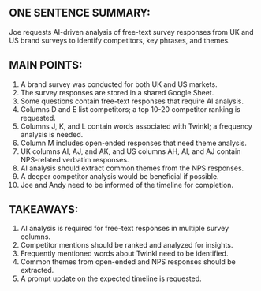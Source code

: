 ## ONE SENTENCE SUMMARY:
Joe requests AI-driven analysis of free-text survey responses from UK and US brand surveys to identify competitors, key phrases, and themes.

## MAIN POINTS:
1. A brand survey was conducted for both UK and US markets.  
2. The survey responses are stored in a shared Google Sheet.  
3. Some questions contain free-text responses that require AI analysis.  
4. Columns D and E list competitors; a top 10-20 competitor ranking is requested.  
5. Columns J, K, and L contain words associated with Twinkl; a frequency analysis is needed.  
6. Column M includes open-ended responses that need theme analysis.  
7. UK columns AI, AJ, and AK, and US columns AH, AI, and AJ contain NPS-related verbatim responses.  
8. AI analysis should extract common themes from the NPS responses.  
9. A deeper competitor analysis would be beneficial if possible.  
10. Joe and Andy need to be informed of the timeline for completion.  

## TAKEAWAYS:
1. AI analysis is required for free-text responses in multiple survey columns.  
2. Competitor mentions should be ranked and analyzed for insights.  
3. Frequently mentioned words about Twinkl need to be identified.  
4. Common themes from open-ended and NPS responses should be extracted.  
5. A prompt update on the expected timeline is requested.